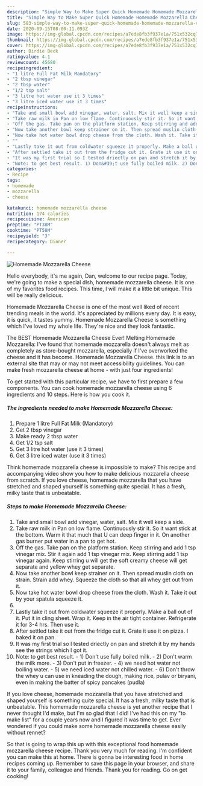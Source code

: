 ```yaml
---
description: "Simple Way to Make Super Quick Homemade Homemade Mozzarella Cheese"
title: "Simple Way to Make Super Quick Homemade Homemade Mozzarella Cheese"
slug: 583-simple-way-to-make-super-quick-homemade-homemade-mozzarella-cheese
date: 2020-09-15T08:00:11.093Z
image: https://img-global.cpcdn.com/recipes/a7ede8fb3f937e1a/751x532cq70/homemade-mozzarella-cheese-recipe-main-photo.jpg
thumbnail: https://img-global.cpcdn.com/recipes/a7ede8fb3f937e1a/751x532cq70/homemade-mozzarella-cheese-recipe-main-photo.jpg
cover: https://img-global.cpcdn.com/recipes/a7ede8fb3f937e1a/751x532cq70/homemade-mozzarella-cheese-recipe-main-photo.jpg
author: Birdie Beck
ratingvalue: 4.1
reviewcount: 45680
recipeingredient:
- "1 litre Full Fat Milk Mandatory"
- "2 tbsp vinegar"
- "2 tbsp water"
- "1/2 tsp salt"
- "3 litre hot water use it 3 times"
- "3 litre iced water use it 3 times"
recipeinstructions:
- "Take and small bowl add vinegar, water, salt. Mix it well keep a side."
- "Take raw milk in Pan on low flame. Continuously stir it. So it want stick at the bottom. Warm it that much that U can deep finger in it. On another gas burner put water in a pan to get hot."
- "Off the gas. Take pan on the platform station. Keep stirring and add 1 tsp vinegar mix. Stir it again add 1 tsp vinegar mix. Keep stirring add 1 tsp vinegar again. Keep stirring u will get the soft creamy cheese will get separate and yellow whey get separate."
- "Now take another bowl keep strainer on it. Then spread muslin cloth on strain. Strain add whey. Squeeze the cloth so that all whey get out from it."
- "Now take hot water bowl drop cheese from the cloth. Wash it. Take it out by your spatula squeeze it."
- ""
- "Lastly take it out from coldwater squeeze it properly. Make a ball out of it. Put it in cling sheet. Wrap it. Keep in the air tight container. Refrigerate it for 3-4 hrs. Then use it."
- "After settled take it out from the fridge cut it. Grate it use it on pizza. I baked it on pan."
- "It was my first trial so I tested driectly on pan and stretch it by my hands see the strings which I got it."
- "Note: to get best result. 1) Don&#39;t use fully boiled milk. 2) Don&#39;t warm the milk more. 3) Don&#39;t put in freezer. 4) we need hot water not boiling water. 5) we need iced water not chilled water. 6) Don&#39;t throw the whey u can use in kneading the dough, making rice, pulav or biryani, even in making the batter of spicy pancakes (pudla)"
categories:
- Recipe
tags:
- homemade
- mozzarella
- cheese

katakunci: homemade mozzarella cheese 
nutrition: 174 calories
recipecuisine: American
preptime: "PT38M"
cooktime: "PT58M"
recipeyield: "3"
recipecategory: Dinner

---
```



![Homemade Mozzarella Cheese](https://img-global.cpcdn.com/recipes/a7ede8fb3f937e1a/751x532cq70/homemade-mozzarella-cheese-recipe-main-photo.jpg)

Hello everybody, it's me again, Dan, welcome to our recipe page. Today, we're going to make a special dish, homemade mozzarella cheese. It is one of my favorites food recipes. This time, I will make it a little bit unique. This will be really delicious.

Homemade Mozzarella Cheese is one of the most well liked of recent trending meals in the world. It's appreciated by millions every day. It is easy, it is quick, it tastes yummy. Homemade Mozzarella Cheese is something which I've loved my whole life. They're nice and they look fantastic.

The BEST Homemade Mozzarella Cheese Ever! Melting Homemade Mozzarella: I&#39;ve found that homemade mozzarella doesn&#39;t always melt as completely as store-bought mozzarella, especially if I&#39;ve overworked the cheese and it has become. Homemade Mozzarella Cheese. this link is to an external site that may or may not meet accessibility guidelines. You can make fresh mozzarella cheese at home - with just four ingredients!


To get started with this particular recipe, we have to first prepare a few components. You can cook homemade mozzarella cheese using 6 ingredients and 10 steps. Here is how you cook it.

<!--inarticleads1-->

##### The ingredients needed to make Homemade Mozzarella Cheese:

1. Prepare 1 litre Full Fat Milk (Mandatory)
1. Get 2 tbsp vinegar
1. Make ready 2 tbsp water
1. Get 1/2 tsp salt
1. Get 3 litre hot water (use it 3 times)
1. Get 3 litre iced water (use it 3 times)


Think homemade mozzarella cheese is impossible to make? This recipe and accompanying video show you how to make delicious mozzarella cheese from scratch. If you love cheese, homemade mozzarella that you have stretched and shaped yourself is something quite special. It has a fresh, milky taste that is unbeatable. 

<!--inarticleads2-->

##### Steps to make Homemade Mozzarella Cheese:

1. Take and small bowl add vinegar, water, salt. Mix it well keep a side.
1. Take raw milk in Pan on low flame. Continuously stir it. So it want stick at the bottom. Warm it that much that U can deep finger in it. On another gas burner put water in a pan to get hot.
1. Off the gas. Take pan on the platform station. Keep stirring and add 1 tsp vinegar mix. Stir it again add 1 tsp vinegar mix. Keep stirring add 1 tsp vinegar again. Keep stirring u will get the soft creamy cheese will get separate and yellow whey get separate.
1. Now take another bowl keep strainer on it. Then spread muslin cloth on strain. Strain add whey. Squeeze the cloth so that all whey get out from it.
1. Now take hot water bowl drop cheese from the cloth. Wash it. Take it out by your spatula squeeze it.
1. 
1. Lastly take it out from coldwater squeeze it properly. Make a ball out of it. Put it in cling sheet. Wrap it. Keep in the air tight container. Refrigerate it for 3-4 hrs. Then use it.
1. After settled take it out from the fridge cut it. Grate it use it on pizza. I baked it on pan.
1. It was my first trial so I tested driectly on pan and stretch it by my hands see the strings which I got it.
1. Note: to get best result. - 1) Don&#39;t use fully boiled milk. - 2) Don&#39;t warm the milk more. - 3) Don&#39;t put in freezer. - 4) we need hot water not boiling water. - 5) we need iced water not chilled water. - 6) Don&#39;t throw the whey u can use in kneading the dough, making rice, pulav or biryani, even in making the batter of spicy pancakes (pudla)


If you love cheese, homemade mozzarella that you have stretched and shaped yourself is something quite special. It has a fresh, milky taste that is unbeatable. This homemade mozzarella cheese is yet another recipe that I never thought I&#39;d make, but I&#39;m so glad that I did! I&#39;ve had this on my &#34;to make list&#34; for a couple years now and I figured it was time to get. Ever wondered if you could make some homemade mozzarella cheese easily without rennet? 

So that is going to wrap this up with this exceptional food homemade mozzarella cheese recipe. Thank you very much for reading. I'm confident you can make this at home. There is gonna be interesting food in home recipes coming up. Remember to save this page in your browser, and share it to your family, colleague and friends. Thank you for reading. Go on get cooking!
